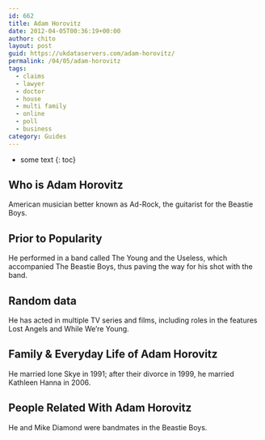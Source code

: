 ```yaml
---
id: 662
title: Adam Horovitz
date: 2012-04-05T00:36:19+00:00
author: chito
layout: post
guid: https://ukdataservers.com/adam-horovitz/
permalink: /04/05/adam-horovitz
tags:
  - claims
  - lawyer
  - doctor
  - house
  - multi family
  - online
  - poll
  - business
category: Guides
---
```


* some text
{: toc}


## Who is  Adam Horovitz
                  
                  
                  
American musician better known as Ad-Rock, the guitarist for the Beastie Boys.
                  
                
                
                
## Prior to Popularity 
                  
                  
                  
He performed in a band called The Young and the Useless, which accompanied The Beastie Boys, thus paving the way for his shot with the band.
                  
                
                
                
## Random data 
                  
                  
                  
He has acted in multiple TV series and films, including roles in the features Lost Angels and While We&#8217;re Young.
                  
                
                
                
## Family & Everyday Life of Adam Horovitz
                  
                  
                  
He married Ione Skye in 1991; after their divorce in 1999, he married Kathleen Hanna in 2006.
                  
                
                
                
## People Related With  Adam Horovitz
                  
                  
                  
He and Mike Diamond were bandmates in the Beastie Boys.
                  
                
              
            
          
          
          
    
    
  
